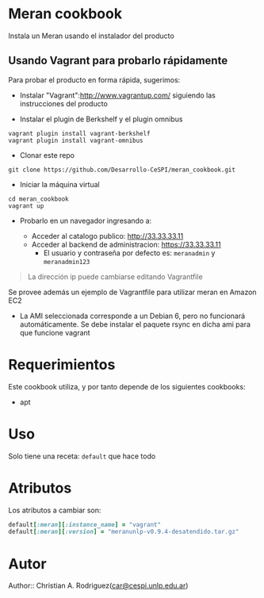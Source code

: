 # Meran cookbook

Instala un Meran usando el instalador del producto

## Usando Vagrant para probarlo rápidamente

Para probar el producto en forma rápida, sugerimos:

* Instalar "Vagrant":http://www.vagrantup.com/ siguiendo las instrucciones del
  producto

* Instalar el plugin de Berkshelf  y el plugin omnibus

```
vagrant plugin install vagrant-berkshelf
vagrant plugin install vagrant-omnibus
```

* Clonar este repo

```
git clone https://github.com/Desarrollo-CeSPI/meran_cookbook.git
```

* Iniciar la máquina virtual
```
cd meran_cookbook
vagrant up
```

* Probarlo en un navegador ingresando a:

  * Acceder al catalogo publico: http://33.33.33.11
  * Acceder al backend de administracion: https://33.33.33.11
    * El usuario y contraseña por defecto es: `meranadmin` y `meranadmin123`

>La dirección ip puede cambiarse editando Vagrantfile

Se provee además un ejemplo de Vagrantfile para utilizar meran en Amazon EC2
* La AMI seleccionada corresponde a un Debian 6, pero no funcionará
  automáticamente. Se debe instalar el paquete rsync en dicha ami para que
funcione vagrant

# Requerimientos

Este cookbook utiliza, y por tanto depende de los siguientes cookbooks:

* apt

# Uso

Solo tiene una receta: `default` que hace todo

# Atributos

Los atributos a cambiar son:

```ruby
default[:meran][:instance_name] = "vagrant"
default[:meran][:version] = "meranunlp-v0.9.4-desatendido.tar.gz"
```
# Autor

Author:: Christian A. Rodriguez(<car@cespi.unlp.edu.ar>)
